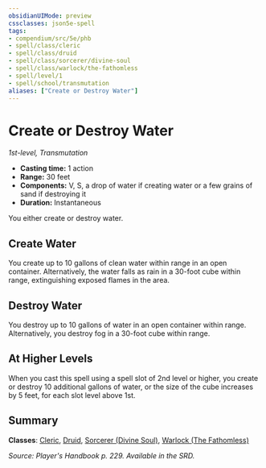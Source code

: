 ```yaml
---
obsidianUIMode: preview
cssclasses: json5e-spell
tags:
- compendium/src/5e/phb
- spell/class/cleric
- spell/class/druid
- spell/class/sorcerer/divine-soul
- spell/class/warlock/the-fathomless
- spell/level/1
- spell/school/transmutation
aliases: ["Create or Destroy Water"]
---
```

# Create or Destroy Water
*1st-level, Transmutation*  

- **Casting time:** 1 action
- **Range:** 30 feet
- **Components:** V, S, a drop of water if creating water or a few grains of sand if destroying it
- **Duration:** Instantaneous

You either create or destroy water.

## Create Water

You create up to 10 gallons of clean water within range in an open container. Alternatively, the water falls as rain in a 30-foot cube within range, extinguishing exposed flames in the area.

## Destroy Water

You destroy up to 10 gallons of water in an open container within range. Alternatively, you destroy fog in a 30-foot cube within range.

## At Higher Levels

When you cast this spell using a spell slot of 2nd level or higher, you create or destroy 10 additional gallons of water, or the size of the cube increases by 5 feet, for each slot level above 1st.

## Summary

**Classes**: [Cleric](5E2014官方资源/classes/cleric.md), [Druid](5E2014官方资源/classes/druid.md), [Sorcerer (Divine Soul)](5E2014官方资源/classes/sorcerer-divine-soul-xge.md), [Warlock (The Fathomless)](5E2014官方资源/classes/warlock-the-fathomless-tce.md)

*Source: Player's Handbook p. 229. Available in the SRD.*